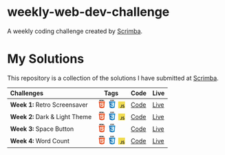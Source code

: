 # weekly-web-dev-challenge
A weekly coding challenge created by [Scrimba](https://scrimba.com/learn/weeklychallenge).

# My Solutions

This repository is a collection of the solutions I have submitted at [Scrimba](https://scrimba.com/learn/weeklychallenge).


| Challenges  |  Tags | Code | Live |
|:-------------|---|---|---|
| **Week 1:** Retro Screensaver | <img src="https://raw.githubusercontent.com/devicons/devicon/master/icons/html5/html5-original-wordmark.svg" alt="html5" width="20" height="20"/> <img src="https://raw.githubusercontent.com/devicons/devicon/master/icons/css3/css3-original-wordmark.svg" alt="css3" width="20" height="20"/> <a href="https://developer.mozilla.org/en-US/docs/Web/JavaScript" target="_blank" rel="noreferrer"><img src="https://raw.githubusercontent.com/devicons/devicon/master/icons/javascript/javascript-original.svg" alt="javascript" width="16" height="16"/></a> | [Code](https://github.com/aramatsolrac/weekly-web-dev-challenge/tree/main/week_1)|[Live](https://aramatsolrac.github.io/weekly-web-dev-challenge/week_1) |
| **Week 2:** Dark & Light Theme | <img src="https://raw.githubusercontent.com/devicons/devicon/master/icons/html5/html5-original-wordmark.svg" alt="html5" width="20" height="20"/> <img src="https://raw.githubusercontent.com/devicons/devicon/master/icons/css3/css3-original-wordmark.svg" alt="css3" width="20" height="20"/> <a href="https://developer.mozilla.org/en-US/docs/Web/JavaScript" target="_blank" rel="noreferrer"><img src="https://raw.githubusercontent.com/devicons/devicon/master/icons/javascript/javascript-original.svg" alt="javascript" width="16" height="16"/></a> | [Code](https://github.com/aramatsolrac/weekly-web-dev-challenge/tree/main/week_2)|[Live](https://aramatsolrac.github.io/weekly-web-dev-challenge/week_2) |
| **Week 3:** Space Button | <img src="https://raw.githubusercontent.com/devicons/devicon/master/icons/html5/html5-original-wordmark.svg" alt="html5" width="20" height="20"/> <img src="https://raw.githubusercontent.com/devicons/devicon/master/icons/css3/css3-original-wordmark.svg" alt="css3" width="20" height="20"/> | [Code](https://github.com/aramatsolrac/weekly-web-dev-challenge/tree/main/week_3)|[Live](https://aramatsolrac.github.io/weekly-web-dev-challenge/week_3) |
| **Week 4:** Word Count | <img src="https://raw.githubusercontent.com/devicons/devicon/master/icons/html5/html5-original-wordmark.svg" alt="html5" width="20" height="20"/> <img src="https://raw.githubusercontent.com/devicons/devicon/master/icons/css3/css3-original-wordmark.svg" alt="css3" width="20" height="20"/> <a href="https://developer.mozilla.org/en-US/docs/Web/JavaScript" target="_blank" rel="noreferrer"><img src="https://raw.githubusercontent.com/devicons/devicon/master/icons/javascript/javascript-original.svg" alt="javascript" width="16" height="16"/></a> | [Code](https://github.com/aramatsolrac/weekly-web-dev-challenge/tree/main/week_4)|[Live](https://aramatsolrac.github.io/weekly-web-dev-challenge/week_4) |

